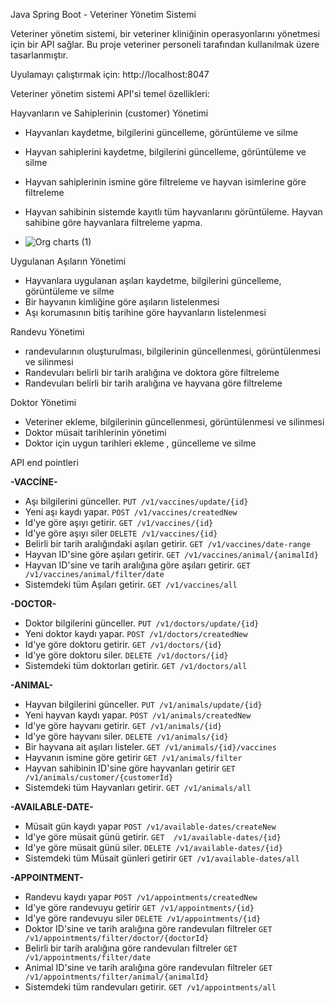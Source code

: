 Java Spring Boot - Veteriner Yönetim Sistemi 

Veteriner yönetim sistemi, bir veteriner kliniğinin operasyonlarını yönetmesi için bir API sağlar.
Bu proje veteriner personeli tarafından kullanılmak üzere tasarlanmıştır.

Uyulamayı çalıştırmak için: http://localhost:8047

Veteriner yönetim sistemi API'si  temel özellikleri:

Hayvanların ve Sahiplerinin (customer) Yönetimi

* Hayvanları kaydetme, bilgilerini güncelleme, görüntüleme ve silme
* Hayvan sahiplerini kaydetme, bilgilerini güncelleme, görüntüleme ve silme
* Hayvan sahiplerinin ismine göre filtreleme ve hayvan isimlerine göre filtreleme 
* Hayvan sahibinin sistemde kayıtlı tüm hayvanlarını görüntüleme. Hayvan sahibine göre hayvanlara filtreleme yapma.

* ![Org charts (1)](https://github.com/enesyasa/Vet_Clinic_System/assets/108360836/e0227f3c-b37f-419e-b3f4-afc1f6467fb5)


Uygulanan Aşıların Yönetimi

* Hayvanlara uygulanan aşıları kaydetme, bilgilerini güncelleme, görüntüleme ve silme
* Bir hayvanın kimliğine göre aşıların listelenmesi
* Aşı korumasının bitiş tarihine göre hayvanların listelenmesi


Randevu Yönetimi

* randevularının oluşturulması, bilgilerinin güncellenmesi, görüntülenmesi ve silinmesi
* Randevuları belirli bir tarih aralığına ve doktora göre filtreleme
* Randevuları belirli bir tarih aralığına ve hayvana göre filtreleme

Doktor Yönetimi

* Veteriner ekleme, bilgilerinin güncellenmesi, görüntülenmesi ve silinmesi
* Doktor müsait tarihlerinin yönetimi
* Doktor için uygun tarihleri ekleme , güncelleme ve silme

API end pointleri

**-VACCİNE-**

* Aşı bilgilerini günceller.
 `PUT /v1/vaccines/update/{id}`
* Yeni aşı kaydı yapar.
 `POST /v1/vaccines/createdNew`
* Id'ye göre aşıyı getirir.
 `GET /v1/vaccines/{id}`
* Id'ye göre aşıyı siler
 `DELETE /v1/vaccines/{id}`
* Belirli bir tarih aralığındaki aşıları getirir.
  `GET /v1/vaccines/date-range`
* Hayvan ID'sine göre aşıları getirir.
  `GET /v1/vaccines/animal/{animalId}`
* Hayvan ID'sine ve tarih aralığına göre aşıları getirir.
  `GET /v1/vaccines/animal/filter/date`
* Sistemdeki tüm Aşıları getirir.
  `GET /v1/vaccines/all `


**-DOCTOR-**

* Doktor bilgilerini günceller.
  `PUT /v1/doctors/update/{id}`
* Yeni doktor kaydı yapar.
  `POST /v1/doctors/createdNew`
* Id'ye göre doktoru getirir.
  `GET /v1/doctors/{id}`
* Id'ye göre doktoru siler.
  `DELETE /v1/doctors/{id}`
* Sistemdeki tüm doktorları getirir.
  `GET /v1/doctors/all`


**-ANIMAL-**

* Hayvan bilgilerini günceller.
  `PUT /v1/animals/update/{id}`
* Yeni hayvan kaydı yapar.
  `POST /v1/animals/createdNew`
* Id'ye göre hayvanı getirir.
  `GET /v1/animals/{id}`
* Id'ye göre hayvanı siler.
  `DELETE /v1/animals/{id}`
* Bir hayvana ait aşıları listeler.
  `GET /v1/animals/{id}/vaccines`
* Hayvanın ismine göre getirir
  `GET /v1/animals/filter`
* Hayvan sahibinin ID'sine göre hayvanları getirir
  `GET /v1/animals/customer/{customerId}`
* Sistemdeki tüm Hayvanları getirir.
  `GET /v1/animals/all`

**-AVAILABLE-DATE-**

* Müsait gün kaydı yapar
  `POST /v1/available-dates/createNew`
* Id'ye göre müsait günü getirir.
  `GET  /v1/available-dates/{id}`
* Id'ye göre müsait günü siler.
  `DELETE /v1/available-dates/{id}`
* Sistemdeki tüm Müsait günleri getirir
  `GET /v1/available-dates/all`  

**-APPOINTMENT-**

* Randevu kaydı yapar
`POST /v1/appointments/createdNew`
* Id'ye göre randevuyu getirir
`GET /v1/appointments/{id}`
* Id'ye göre randevuyu siler
`DELETE /v1/appointments/{id}`
* Doktor ID'sine ve tarih aralığına göre randevuları filtreler
`GET /v1/appointments/filter/doctor/{doctorId}`
* Belirli bir tarih aralığına göre randevuları filtreler
`GET /v1/appointments/filter/date`
* Animal ID'sine ve tarih aralığına göre randevuları filtreler
`GET /v1/appointments/filter/animal/{animalId}`
* Sistemdeki tüm randevuları getirir.
`GET /v1/appointments/all `



